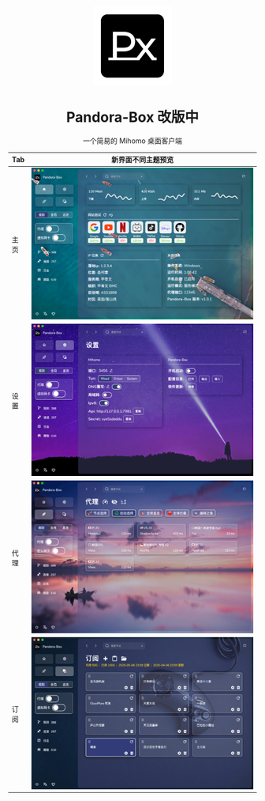<div align="center">
<img src="build/appicon.png"  style="width:160px" />
<h1>Pandora-Box 改版中</h1>
<p>一个简易的 Mihomo 桌面客户端</p>
</div>

| Tab | 新界面不同主题预览                                |
|-----|------------------------------------------|
| 主页  | ![General](docs%2Fimg%2Fhome.png)        | 
| 设置  | ![Proxies](docs%2Fimg%2Fsetting.png)     |
| 代理  | ![Profiles](docs%2Fimg%2Fproxies.png)    | 
| 订阅  | ![Connection](docs%2Fimg%2Fprofiles.png) | 